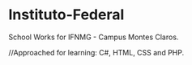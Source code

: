 # Instituto-Federal
School Works for IFNMG - Campus Montes Claros.

//Approached for learning: C#, HTML, CSS and PHP.
